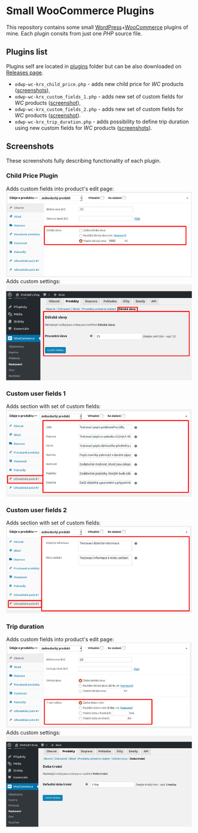 # Small WooCommerce Plugins
This repository contains some small [WordPress][1]+[WooCommerce][2] plugins of mine. Each plugin consits from just one _PHP_ source file.

## Plugins list
Plugins self are located in [plugins][4] folder but can be also downloaded on [Releases page][3].
+ `odwp-wc-krx_child_price.php` - adds new child price for _WC_ products  ([screenshots](#child-price-plugin)),
+ `odwp-wc-krx_custom_fields_1.php` - adds new set of custom fields for _WC_ products ([screenshot](#custom-user-fields-1)),
+ `odwp-wc-krx_custom_fields_2.php` - adds new set of custom fields for _WC_ products ([screenshot](#custom-user-fields-2)).
+ `odwp-wc-krx_trip_duration.php` - adds possibility to define trip duration using new custom fields for _WC_ products ([screenshots](#trip-duration)).

## Screenshots
These screenshots fully describing functionality of each plugin.

### Child Price Plugin
Adds custom fields into product's edit page:
[![Edit product page](images/screenshot-01.png)](images/screenshot-01.png)
Adds custom settings:
[![WooCommerce settings page](images/screenshot-04.png)](images/screenshot-04.png)

### Custom user fields 1
Adds section with set of custom fields:
[![Edit product page](images/screenshot-02.png)](images/screenshot-02.png)

### Custom user fields 2
Adds section with set of custom fields:
[![Edit product page](images/screenshot-03.png)](images/screenshot-03.png)

### Trip duration
Adds custom fields into product's edit page:
[![Edit product page](images/screenshot-05.png)](images/screenshot-05.png)
Adds custom settings:
[![WooCommerce settings page](images/screenshot-06.png)](images/screenshot-06.png)

[1]:https://wordpress.org/
[2]:https://woocommerce.net/
[3]:https://github.com/ondrejd/small-woocommerce-plugins/releases
[4]:https://github.com/ondrejd/small-woocommerce-plugins/tree/master/plugins
